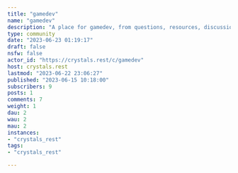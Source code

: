 ```yaml
---
title: "gamedev" 
name: "gamedev"
description: "A place for gamedev, from questions, resources, discussion of game design, help requests, progress reports, and everything inbetween!![green crystal](https://misnina.neocities.org/emotes/cry_green_1x.png) Feel free to use this as a gamedev classified. This can be for artists, designers, coders, or anything inbetween. There's a community [!game_dev_classifieds](/c/game_dev_classifieds@lemmy.ml) on lemmy.ml, but it's still being bogged down really hard so it's hard to reply from other instances.![green crystal](https://misnina.neocities.org/emotes/cry_green_1x.png) Please keep reposts of listings to once a week. If there's not a lot of activity on the community, just reply to your own post to say you're still interested. Please change your tag to *[Filled]* or *[Not Available]* when finished.![green crystal](https://misnina.neocities.org/emotes/cry_green_1x.png)  *[Hiring]* must be paid work, and do not ask *[For Hire]* posters to work for free. The unpaid work tags are *[Offering Help]* and *[Help Wanted]*![green crystal](http://misnina.neocities.org/e/cry_green_1x.png)  There is the [!selfpromotion](/c/selfpromotion@crystals.rest) community for just linking your pitch for upcoming or newly released games unprompted. This doesn't stop you from linking it when you are showing off cool things and progress reports, but try not to have a *'marketed'* approach to how often you update. Show updates of substance.![yellow crystal](http://misnina.neocities.org/e/cry_yellow_1x.png) Direct NSFW content cannot be linked, but you may link to the creator's general channels or socials and tell everyone where to go.![red crystal](http://misnina.neocities.org/e/cry_red_1x.png)  **No NFTS, cryptocurrency, or AI related content**##### **Recommended Tags***[Showcase] [Tutorial] [Resources] [Question]**[For Hire] [Hiring] [Offering Help] [Help Wanted]*"
type: community
date: "2023-06-23 01:19:17"
draft: false
nsfw: false
actor_id: "https://crystals.rest/c/gamedev"
host: crystals.rest
lastmod: "2023-06-22 23:06:27"
published: "2023-06-15 10:18:00"
subscribers: 9
posts: 1
comments: 7
weight: 1
dau: 2
wau: 2
mau: 2
instances:
- "crystals_rest"
tags: 
- "crystals_rest"

---
```


